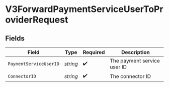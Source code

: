 # V3ForwardPaymentServiceUserToProviderRequest


## Fields

| Field                       | Type                        | Required                    | Description                 |
| --------------------------- | --------------------------- | --------------------------- | --------------------------- |
| `PaymentServiceUserID`      | *string*                    | :heavy_check_mark:          | The payment service user ID |
| `ConnectorID`               | *string*                    | :heavy_check_mark:          | The connector ID            |